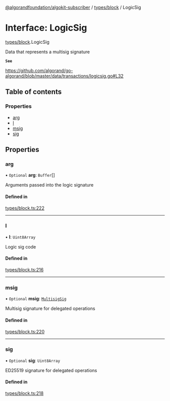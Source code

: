 [@algorandfoundation/algokit-subscriber](../README.md) / [types/block](../modules/types_block.md) / LogicSig

# Interface: LogicSig

[types/block](../modules/types_block.md).LogicSig

Data that represents a multisig signature

**`See`**

https://github.com/algorand/go-algorand/blob/master/data/transactions/logicsig.go#L32

## Table of contents

### Properties

- [arg](types_block.LogicSig.md#arg)
- [l](types_block.LogicSig.md#l)
- [msig](types_block.LogicSig.md#msig)
- [sig](types_block.LogicSig.md#sig)

## Properties

### arg

• `Optional` **arg**: `Buffer`[]

Arguments passed into the logic signature

#### Defined in

[types/block.ts:222](https://github.com/algorandfoundation/algokit-subscriber-ts/blob/main/src/types/block.ts#L222)

___

### l

• **l**: `Uint8Array`

Logic sig code

#### Defined in

[types/block.ts:216](https://github.com/algorandfoundation/algokit-subscriber-ts/blob/main/src/types/block.ts#L216)

___

### msig

• `Optional` **msig**: [`MultisigSig`](types_block.MultisigSig.md)

Multisig signature for delegated operations

#### Defined in

[types/block.ts:220](https://github.com/algorandfoundation/algokit-subscriber-ts/blob/main/src/types/block.ts#L220)

___

### sig

• `Optional` **sig**: `Uint8Array`

ED25519 signature for delegated operations

#### Defined in

[types/block.ts:218](https://github.com/algorandfoundation/algokit-subscriber-ts/blob/main/src/types/block.ts#L218)
